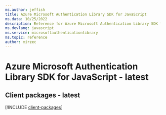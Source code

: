 ```yaml
---
ms.author: jeffish
title: Azure Microsoft Authentication Library SDK for JavaScript
ms.data: 10/25/2022
description: Reference for Azure Microsoft Authentication Library SDK for JavaScript
ms.devlang: javascript
ms.service: microsoftauthenticationlibrary
ms.topic: reference
author: xirzec
---
```

# Azure Microsoft Authentication Library SDK for JavaScript - latest

## Client packages - latest
[!INCLUDE [client-packages](microsoft-authentication-library-client-index.md)]